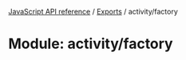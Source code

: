[JavaScript API reference](../README) / [Exports](../modules) / activity/factory

# Module: activity/factory
